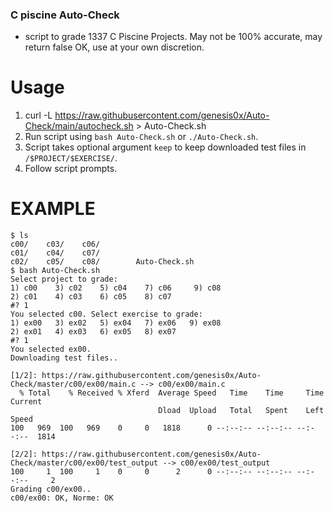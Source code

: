 ### C piscine Auto-Check

- script to grade 1337 C Piscine  Projects. May not be 100% accurate, may return false OK, use at your own discretion.

# Usage

1. curl -L https://raw.githubusercontent.com/genesis0x/Auto-Check/main/autocheck.sh  > Auto-Check.sh
2. Run script using ```bash Auto-Check.sh``` or ```./Auto-Check.sh```.
3. Script takes optional argument ```keep``` to keep downloaded test files in ```/$PROJECT/$EXERCISE/```.
4. Follow script prompts.



# EXAMPLE
```
$ ls 
c00/    c03/    c06/    
c01/    c04/    c07/    
c02/    c05/    c08/        Auto-Check.sh
$ bash Auto-Check.sh
Select project to grade:
1) c00    3) c02    5) c04    7) c06     9) c08  
2) c01    4) c03    6) c05    8) c07    
#? 1
You selected c00. Select exercise to grade:
1) ex00   3) ex02   5) ex04   7) ex06   9) ex08
2) ex01   4) ex03   6) ex05   8) ex07
#? 1
You selected ex00.
Downloading test files..

[1/2]: https://raw.githubusercontent.com/genesis0x/Auto-Check/master/c00/ex00/main.c --> c00/ex00/main.c
  % Total    % Received % Xferd  Average Speed   Time    Time     Time  Current
                                 Dload  Upload   Total   Spent    Left  Speed
100   969  100   969    0     0   1818      0 --:--:-- --:--:-- --:--:--  1814

[2/2]: https://raw.githubusercontent.com/genesis0x/Auto-Check/master/c00/ex00/test_output --> c00/ex00/test_output
100     1  100     1    0     0      2      0 --:--:-- --:--:-- --:--:--     2
Grading c00/ex00..
c00/ex00: OK, Norme: OK
```
